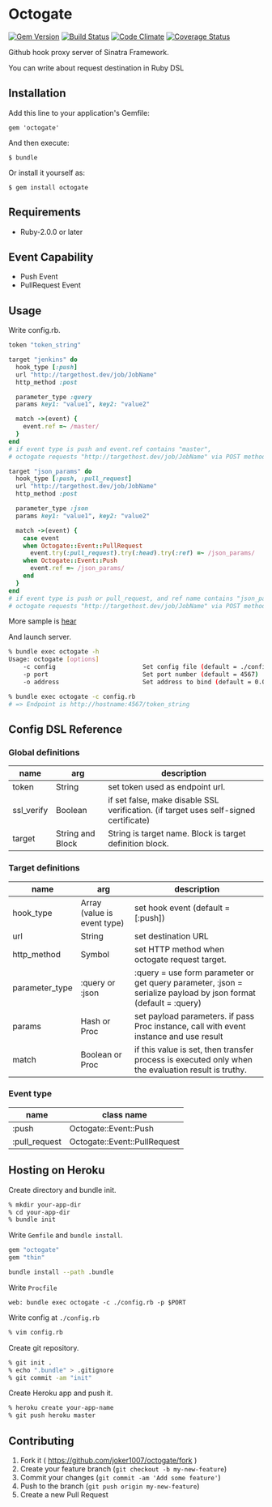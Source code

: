 # Octogate
[![Gem Version](https://badge.fury.io/rb/octogate.png)](http://badge.fury.io/rb/octogate)
[![Build Status](https://travis-ci.org/joker1007/octogate.png?branch=master)](https://travis-ci.org/joker1007/octogate)
[![Code Climate](https://codeclimate.com/github/joker1007/octogate.png)](https://codeclimate.com/github/joker1007/octogate)
[![Coverage Status](https://coveralls.io/repos/joker1007/octogate/badge.png)](https://coveralls.io/r/joker1007/octogate)

Github hook proxy server of Sinatra Framework.

You can write about request destination in Ruby DSL

## Installation

Add this line to your application's Gemfile:

    gem 'octogate'

And then execute:

    $ bundle

Or install it yourself as:

    $ gem install octogate

## Requirements

- Ruby-2.0.0 or later

## Event Capability

- Push Event
- PullRequest Event

## Usage

Write config.rb.

```ruby
token "token_string"

target "jenkins" do
  hook_type [:push]
  url "http://targethost.dev/job/JobName"
  http_method :post

  parameter_type :query
  params key1: "value1", key2: "value2"

  match ->(event) {
    event.ref =~ /master/
  }
end
# if event type is push and event.ref contains "master",
# octogate requests "http://targethost.dev/job/JobName" via POST method, request body is {key1: "value1, key2: "value2"} params

target "json_params" do
  hook_type [:push, :pull_request]
  url "http://targethost.dev/job/JobName"
  http_method :post

  parameter_type :json
  params key1: "value1", key2: "value2"

  match ->(event) {
    case event
    when Octogate::Event::PullRequest
      event.try(:pull_request).try(:head).try(:ref) =~ /json_params/
    when Octogate::Event::Push
      event.ref =~ /json_params/
    end
  }
end
# if event type is push or pull_request, and ref name contains "json_params",
# octogate requests "http://targethost.dev/job/JobName" via POST method, body is {key1: "value1, key2: "value2"} as JSON FORMAT

```

More sample is [hear](https://github.com/joker1007/octogate/blob/master/spec/config_sample.rb)

And launch server.

```sh
% bundle exec octogate -h
Usage: octogate [options]
    -c config                        Set config file (default = ./config.rb)
    -p port                          Set port number (default = 4567)
    -o address                       Set address to bind (default = 0.0.0.0)

% bundle exec octogate -c config.rb
# => Endpoint is http://hostname:4567/token_string
```

## Config DSL Reference

### Global definitions
| name       | arg              | description                                                                           |
| -------    | --------         | ------------                                                                          |
| token      | String           | set token used as endpoint url.                                                       |
| ssl_verify | Boolean          | if set false, make disable SSL verification. (if target uses self-signed certificate) |
| target     | String and Block | String is target name. Block is target definition block.                              |

### Target definitions
| name             | arg                         | description                                                                                                     |
| ---------------- | -----------------           | ----------------------------------------------------------------------------------------------------            |
| hook_type        | Array (value is event type) | set hook event (default = [:push])                                                                              |
| url              | String                      | set destination URL                                                                                             |
| http_method      | Symbol                      | set HTTP method when octogate request target.                                                                   |
| parameter_type   | :query or :json             | :query = use form parameter or get query parameter, :json = serialize payload by json format (default = :query) |
| params           | Hash or Proc                | set payload parameters. if pass Proc instance, call with event instance and use result                          |
| match            | Boolean or Proc             | if this value is set, then transfer process is executed only when the evaluation result is truthy.              |

### Event type 
| name          | class name                   |
| -------       | ------------------           |
| :push         | Octogate::Event::Push        |
| :pull_request | Octogate::Event::PullRequest |

## Hosting on Heroku

Create directory and bundle init.

```sh
% mkdir your-app-dir
% cd your-app-dir
% bundle init
```

Write `Gemfile` and `bundle install`.

```ruby
gem "octogate"
gem "thin"
```

```sh
bundle install --path .bundle
```

Write `Procfile`

```
web: bundle exec octogate -c ./config.rb -p $PORT
```

Write config at `./config.rb`

```sh
% vim config.rb
```

Create git repository.

```sh
% git init .
% echo ".bundle" > .gitignore
% git commit -am "init"
```

Create Heroku app and push it.

```sh
% heroku create your-app-name
% git push heroku master
```

## Contributing

1. Fork it ( https://github.com/joker1007/octogate/fork )
2. Create your feature branch (`git checkout -b my-new-feature`)
3. Commit your changes (`git commit -am 'Add some feature'`)
4. Push to the branch (`git push origin my-new-feature`)
5. Create a new Pull Request
